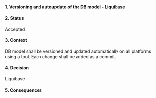 #### 1. Versioning and autoupdate of the DB model - Liquibase

#### 2. Status 
Accepted

#### 3. Context 
DB model shall be versioned and updated automatically on all platforms using a tool. 
Each change shall be added as a commit.

#### 4. Decision 
Liquibase

#### 5. Consequences 

